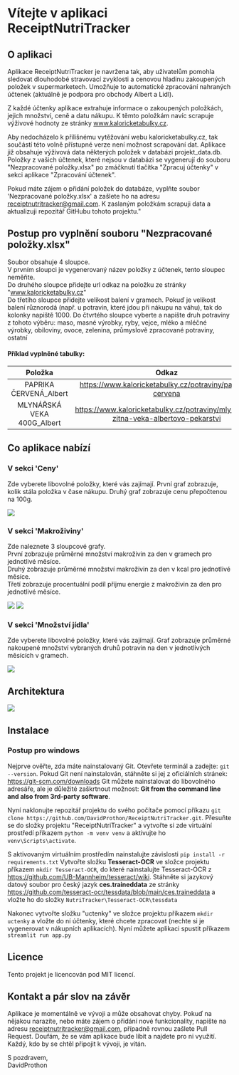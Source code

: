 
 # Vítejte v aplikaci ReceiptNutriTracker

 ## O aplikaci

Aplikace ReceiptNutriTracker je navržena tak, aby uživatelům pomohla sledovat dlouhodobé stravovací zvyklosti a cenovou hladinu zakoupených položek v supermarketech.
Umožňuje to automatické zpracování nahraných účtenek (aktuálně je podpora pro obchody Albert a Lidl).

Z každé účtenky aplikace extrahuje informace o zakoupených položkách, jejich množství, ceně a datu nákupu. K těmto položkám navíc scrapuje výživové hodnoty ze stránky www.kaloricketabulky.cz.

Aby nedocházelo k přílišnému vytěžování webu kaloricketabulky.cz, tak součástí této volně přístupné verze není možnost scrapování dat. Aplikace již obsahuje výživová data některých položek v databázi projekt_data.db. Položky z vašich účtenek, které nejsou v databázi se vygenerují do souboru "Nezpracované položky.xlsx" po zmáčknutí tlačítka "Zpracuj účtenky" v sekci aplikace "Zpracování účtenek". 

Pokud máte zájem o přidání položek do databáze, vyplňte soubor 'Nezpracované položky.xlsx' a zašlete ho na adresu receiptnutritracker@gmail.com. 
K zaslaným položkám scrapuji data a aktualizuji repozitář GitHubu tohoto projektu."

## Postup pro vyplnění souboru "Nezpracované položky.xlsx"
            
Soubor obsahuje 4 sloupce.             
V prvním sloupci je vygenerovaný název položky z účtenek, tento sloupec neměňte.           
Do druhého sloupce přidejte url odkaz na položku ze stránky "www.kaloricketabulky.cz"          
Do třetího sloupce přidejte velikost balení v gramech. Pokuď je velikost balení různorodá (např. u potravin, které jdou při nákupu na váhu), tak do kolonky napiště 1000.
Do čtvrtého sloupce vyberte a napište druh potraviny z tohoto výběru:
maso, masné výrobky, ryby, vejce, mléko a mléčné výrobky, obiloviny, ovoce, zelenina, průmyslově zpracované potraviny, ostatní

#### Příklad vyplněné tabulky:

| Položka                    | Odkaz                                                                              | Velikost_balení  | Druh_potraviny  |
| :-------------------------:| :---------------------------------------------------------------------------------:| :---------------:| :-------------: |
| PAPRIKA ČERVENÁ_Albert     | https://www.kaloricketabulky.cz/potraviny/paprika-cervena                          | 1000             |  zelenina       |
| MLYNÁŘSKÁ VEKA 400G_Albert | https://www.kaloricketabulky.cz/potraviny/mlynarska-zitna-veka-albertovo-pekarstvi | 400              |  obiloviny      |


## Co aplikace nabízí
### V sekci 'Ceny'

Zde vyberete libovolné položky, které vás zajímají.
První graf zobrazuje, kolik stála položka v čase nákupu.
Druhý graf zobrazuje cenu přepočtenou na 100g.
        
![](./images/prices.png)         

### V sekci 'Makroživiny' 

Zde naleznete 3 sloupcové grafy.           
První zobrazuje průměrné množství makroživin za den v gramech pro jednotlivé měsíce.            
Druhý zobrazuje průměrné množství makroživin za den v kcal pro jednotlivé měsíce.            
Třetí zobrazuje procentuální podíl příjmu energie z makroživin za den pro jednotlivé měsíce.

![](./images/macronutriens_1.png)
![](./images/macronutriens_2.png)

### V sekci 'Množství jídla' 
   
Zde vyberete libovolné položky, které vás zajímají.
Graf zobrazuje průměrné nakoupené množství vybraných druhů potravin na den v jednotlivých měsících v gramech.         

![](./images/amount_of_food.png)

## Architektura
![](./architecture/architecture.png)

## Instalace

### Postup pro windows
Nejprve ověřte, zda máte nainstalovaný Git. Otevřete terminál a zadejte: `git --version`.
Pokud Git není nainstalován, stáhněte si jej z oficiálních stránek: https://git-scm.com/downloads
Git můžete nainstalovat do libovolného adresáře, ale je důležité zaškrtnout možnost: **Git from the command line and also from 3rd-party software**.

Nyní naklonujte repozitář projektu do svého počítače pomocí příkazu `git clone https://github.com/DavidProthon/ReceiptNutriTracker.git`. 
Přesuňte se do složky projektu "ReceiptNutriTracker" a vytvořte si zde virtuální prostředí příkazem `python -m venv venv` a aktivujte ho `venv\Scripts\activate`.

S aktivovaným virtuálním prostředím nainstalujte závislosti `pip install -r requirements.txt` 
Vytvořte složku **Tesseract-OCR** ve složce projektu příkazem `mkdir Tesseract-OCR`, do které nainstalujte Tesseract-OCR z https://github.com/UB-Mannheim/tesseract/wiki.
Stáhněte si jazykový datový soubor pro český jazyk **ces.traineddata** ze stránky https://github.com/tesseract-ocr/tessdata/blob/main/ces.traineddata
a vložte ho do složky `NutriTracker\Tesseract-OCR\tessdata`

Nakonec vytvořte složku "uctenky" ve složce projektu příkazem `mkdir uctenky` a vložte do ní účtenky, které chcete zpracovat (nechte si je vygenerovat v nákupních aplikacích).
Nyní můžete aplikaci spustit příkazem `streamlit run app.py`

## Licence

Tento projekt je licencován pod MIT licencí.
 
## Kontakt a pár slov na závěr

Aplikace je momentálně ve vývoji a může obsahovat chyby.
Pokuď na nějakou narazíte, nebo máte zájem o přidání nové funkcionality, napište na adresu receiptnutritracker@gmail.com, případně rovnou zašlete Pull Request.
Doufám, že se vám aplikace bude líbit a najdete pro ni využití.
Každý, kdo by se chtěl připojit k vývoji, je vítán.

S pozdravem,            
DavidProthon    
